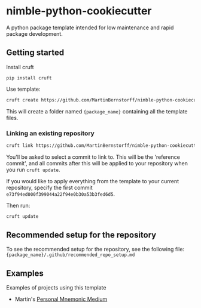 # nimble-python-cookiecutter
A python package template intended for low maintenance and rapid package development.

## Getting started

Install cruft
```
pip install cruft
```

Use template:
```bash
cruft create https://github.com/MartinBernstorff/nimble-python-cookiecutter
```
This will create a folder named `{package_name}` containing all the template files.

### Linking an existing repository
```bash
cruft link https://github.com/MartinBernstorff/nimble-python-cookiecutter
```

You'll be asked to select a commit to link to. This will be the 'reference commit', and all commits after this will be applied to your repository when you run `cruft update`.

If you would like to apply everything from the template to your current repository, specify the first commit `e73f94ed000f399044a22f94e0b30a53b3fed6d5`.

Then run:
```bash
cruft update
```

## Recommended setup for the repository
To see the recommended setup for the repository, see the following file:
`{package_name}/.github/recommended_repo_setup.md`

## Examples
Examples of projects using this template

- Martin's [Personal Mnemonic Medium](https://github.com/MartinBernstorff/personal-mnemonic-medium/)
